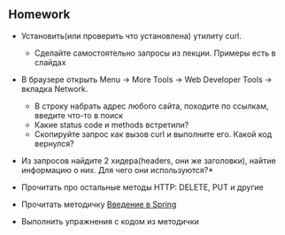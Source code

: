 ## Homework

- Установить(или проверить что установлена) утилиту curl.
    - Сделайте самостоятельно запросы из лекции. Примеры есть в слайдах

- В браузере открыть Menu -> More Tools -> Web Developer Tools -> вкладка Network.
    - В строку набрать адрес любого сайтa, походите по ссылкам, введите что-то в поиск
    - Какие status code и methods встретили?
    - Скопируйте запрос как вызов curl и выполните его. Какой код вернулся?

- Из запросов найдите 2 хидера(headers, они же заголовки), найтие информацию о них. Для чего они используются?*
- Прочитать про остальные методы HTTP: DELETE, PUT и другие

- Прочитать методичку [Введение в Spring](https://docs.google.com/document/d/1m5cnO9gmlbXBlW6-kvy7UXGI_r2y5vQILjoLTjlGfDo)
- Выполнить упражнения с кодом из методички
